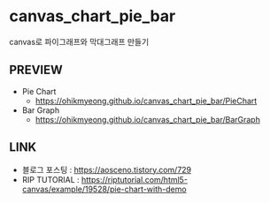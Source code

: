 # canvas_chart_pie_bar
canvas로 파이그래프와 막대그래프 만들기

## PREVIEW
* Pie Chart 
    * https://ohikmyeong.github.io/canvas_chart_pie_bar/PieChart
* Bar Graph
    * https://ohikmyeong.github.io/canvas_chart_pie_bar/BarGraph

## LINK 
* 블로그 포스팅 : https://aosceno.tistory.com/729
* RIP TUTORIAL : https://riptutorial.com/html5-canvas/example/19528/pie-chart-with-demo